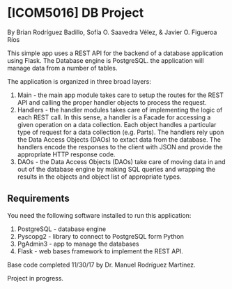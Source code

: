 # [ICOM5016] DB Project
By Brian Rodríguez Badillo, Sofía O. Saavedra Vélez, & Javier O. Figueroa Ríos

This simple app uses a REST API for the backend of a database application using Flask. The Database engine is PostgreSQL. the application will manage data from a number of tables.

The application is organized in three broad layers:
1. Main - the main app module takes care to setup the routes for the REST API and calling the proper handler objects to process the request.
2. Handlers - the handler modules takes care of implementing the logic of each REST call. In this sense, a handler is a Facade for accessing a given operation on a data collection. Each object handles a particular type of request for a data collection (e.g. Parts). The handlers rely upon the Data Access Objects (DAOs) to extact data from the database. The handlers encode the responses to the client with JSON and provide the appropriate HTTP response code.
3. DAOs - the Data Access Objects (DAOs) take care of moving data in and out of the database engine by making SQL queries and wrapping the results in the objects and object list of appropriate types.

## Requirements
You need the following software installed to run this application:
1. PostgreSQL - database engine
2. Pyscopg2 - library to connect to PostgreSQL form Python
3. PgAdmin3 - app to manage the databases 
4. Flask - web bases framework to implement the REST API.

Base code completed 11/30/17 by Dr. Manuel Rodríguez Martínez.

Project in progress.
